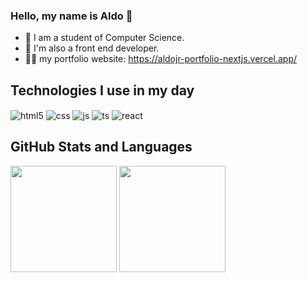 ### Hello, my name is Aldo 👋

* 🔭 I am a student of Computer Science.
* 🧠 I'm also a front end developer.
* 🧑‍💻 my portfolio website: https://aldojr-portfolio-nextjs.vercel.app/


## Technologies I use in my day
<div>
<img align="center" alt="html5" src="https://img.shields.io/badge/HTML5-E34F26?style=for-the-badge&logo=html5&logoColor=white" />
<img align="center" alt="css" src="https://img.shields.io/badge/CSS3-1572B6?style=for-the-badge&logo=css3&logoColor=white" />
<img align="center" alt="js" src="https://img.shields.io/badge/JavaScript-F7DF1E?style=for-the-badge&logo=javascript&logoColor=black" />
<img align="center" alt="ts" src="https://img.shields.io/badge/TypeScript-007ACC?style=for-the-badge&logo=typescript&logoColor=white" />
<img  align="center" alt="react" src="https://img.shields.io/badge/React-20232A?style=for-the-badge&logo=react&logoColor=61DAFB" />
</div>

## GitHub Stats and Languages
<div>
<img  height="170px" src="https://github-readme-stats.vercel.app/api?username=aldojunior990"/>
<img  height="170px" src="https://github-readme-stats.vercel.app/api/top-langs/?username=aldojunior990&layout=compact" />
</div>

